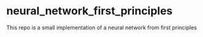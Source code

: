 # neural_network_first_principles
This repo is a small implementation of a neural network from first principles
